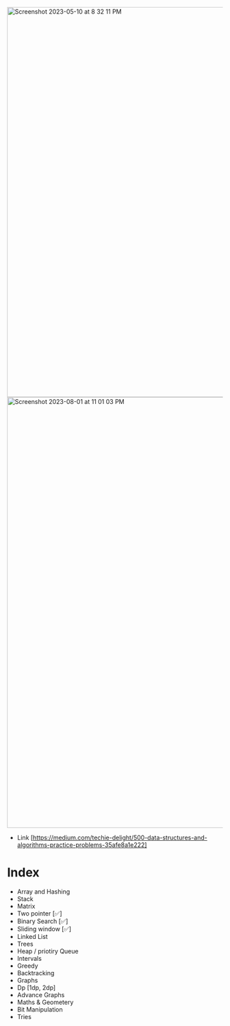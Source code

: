 <img width="910" alt="Screenshot 2023-05-10 at 8 32 11 PM" src="https://github.com/SiddharthMathurDeveloper/Data-Structures-and-Algorithms/assets/133037456/a3e078f9-c184-442d-96a4-919f52804cf1">




<img width="1005" alt="Screenshot 2023-08-01 at 11 01 03 PM" src="https://github.com/SiddharthMathurDeveloper/Data-Structures-and-Algorithms/assets/133037456/6817a79c-0c20-45c4-9f43-162b1b4f4704">






- Link [https://medium.com/techie-delight/500-data-structures-and-algorithms-practice-problems-35afe8a1e222]

<h1>Index</h1>

- Array and Hashing
- Stack 
- Matrix
- Two pointer [✅]
- Binary Search [✅]
- Sliding window [✅]
- Linked List
- Trees
- Heap / priotiry Queue
- Intervals
- Greedy
- Backtracking
- Graphs
- Dp [1dp, 2dp]
- Advance Graphs
- Maths & Geometery
- Bit Manipulation
- Tries




